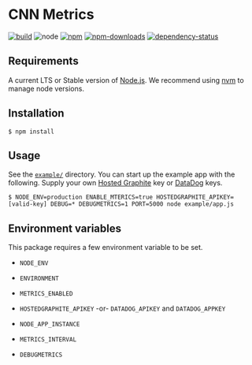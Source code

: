 # CNN Metrics

[![build](https://img.shields.io/travis/cnnlabs/cnn-metrics/master.svg?style=flat-square)](https://travis-ci.org/cnnlabs/cnn-metrics)
![node](https://img.shields.io/node/v/cnn-metrics.svg?style=flat-square)
[![npm](https://img.shields.io/npm/v/cnn-metrics.svg?style=flat-square)](https://www.npmjs.com/package/cnn-metrics)
[![npm-downloads](https://img.shields.io/npm/dm/cnn-metrics.svg?style=flat-square)](https://www.npmjs.com/package/cnn-metrics)
[![dependency-status](https://gemnasium.com/cnnlabs/cnn-metrics.svg)](https://gemnasium.com/cnnlabs/cnn-metrics)


## Requirements

A current LTS or Stable version of [Node.js](https://nodejs.org).  We recommend
using [nvm](https://github.com/creationix/nvm#readme) to manage node versions.


## Installation

```shell
$ npm install
```


## Usage

See the [`example/`](./example) directory.  You can start up the example app
with the following.  Supply your own [Hosted Graphite](https://www.hostedgraphite.com)
key or [DataDog](https://datadog.com) keys.

```shell
$ NODE_ENV=production ENABLE_MTERICS=true HOSTEDGRAPHITE_APIKEY=[valid-key] DEBUG=* DEBUGMETRICS=1 PORT=5000 node example/app.js
```


## Environment variables

This package requires a few environment variable to be set.

- `NODE_ENV`

- `ENVIRONMENT`

- `METRICS_ENABLED`

- `HOSTEDGRAPHITE_APIKEY` -or- `DATADOG_APIKEY` and `DATADOG_APPKEY`

- `NODE_APP_INSTANCE`

- `METRICS_INTERVAL`

- `DEBUGMETRICS`

